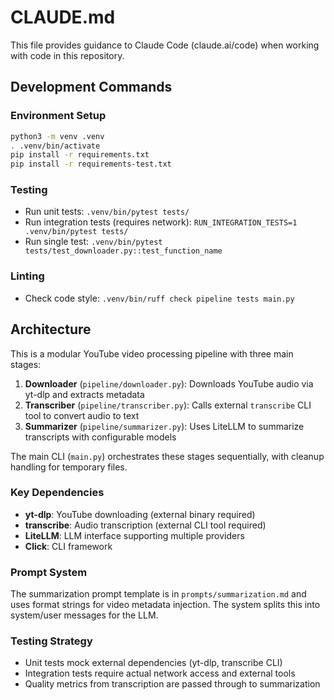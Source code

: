 # CLAUDE.md

This file provides guidance to Claude Code (claude.ai/code) when working with code in this repository.

## Development Commands

### Environment Setup
```bash
python3 -m venv .venv
. .venv/bin/activate
pip install -r requirements.txt
pip install -r requirements-test.txt
```

### Testing
- Run unit tests: `.venv/bin/pytest tests/`
- Run integration tests (requires network): `RUN_INTEGRATION_TESTS=1 .venv/bin/pytest tests/`
- Run single test: `.venv/bin/pytest tests/test_downloader.py::test_function_name`

### Linting
- Check code style: `.venv/bin/ruff check pipeline tests main.py`

## Architecture

This is a modular YouTube video processing pipeline with three main stages:

1. **Downloader** (`pipeline/downloader.py`): Downloads YouTube audio via yt-dlp and extracts metadata
2. **Transcriber** (`pipeline/transcriber.py`): Calls external `transcribe` CLI tool to convert audio to text
3. **Summarizer** (`pipeline/summarizer.py`): Uses LiteLLM to summarize transcripts with configurable models

The main CLI (`main.py`) orchestrates these stages sequentially, with cleanup handling for temporary files.

### Key Dependencies
- **yt-dlp**: YouTube downloading (external binary required)
- **transcribe**: Audio transcription (external CLI tool required)  
- **LiteLLM**: LLM interface supporting multiple providers
- **Click**: CLI framework

### Prompt System
The summarization prompt template is in `prompts/summarization.md` and uses format strings for video metadata injection. The system splits this into system/user messages for the LLM.

### Testing Strategy
- Unit tests mock external dependencies (yt-dlp, transcribe CLI)
- Integration tests require actual network access and external tools
- Quality metrics from transcription are passed through to summarization